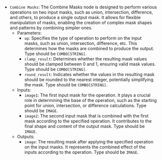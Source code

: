 - `Combine Masks`: The Combine Masks node is designed to perform various operations on two input masks, such as union, intersection, difference, and others, to produce a single output mask. It allows for flexible manipulation of masks, enabling the creation of complex mask shapes and patterns by combining simpler ones.
    - Parameters:
        - `op`: Specifies the type of operation to perform on the input masks, such as union, intersection, difference, etc. This determines how the masks are combined to produce the output. Type should be `COMBO[STRING]`.
        - `clamp_result`: Determines whether the resulting mask values should be clamped between 0 and 1, ensuring valid mask values. Type should be `COMBO[STRING]`.
        - `round_result`: Indicates whether the values in the resulting mask should be rounded to the nearest integer, potentially simplifying the mask. Type should be `COMBO[STRING]`.
    - Inputs:
        - `image1`: The first input mask for the operation. It plays a crucial role in determining the base of the operation, such as the starting point for union, intersection, or difference calculations. Type should be `IMAGE`.
        - `image2`: The second input mask that is combined with the first mask according to the specified operation. It contributes to the final shape and content of the output mask. Type should be `IMAGE`.
    - Outputs:
        - `image`: The resulting mask after applying the specified operation on the input masks. It represents the combined effect of the inputs according to the operation. Type should be `IMAGE`.
